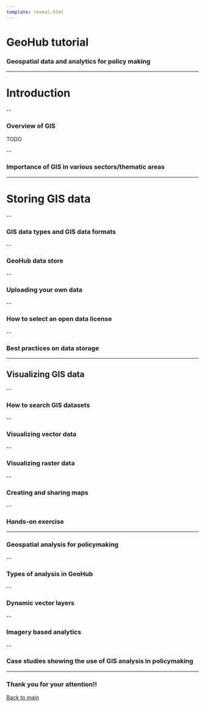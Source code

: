 ```yaml
---
template: reveal.html
---
```


# GeoHub tutorial

### Geospatial data and analytics for policy making

---

# Introduction

--

### Overview of GIS

TODO

--

### Importance of GIS in various sectors/thematic areas

---

# Storing GIS data

--

### GIS data types and GIS data formats

--

### GeoHub data store

--

### Uploading your own data

--

### How to select an open data license

--

### Best practices on data storage

---

## Visualizing GIS data

--

### How to search GIS datasets

--

### Visualizing vector data

--

### Visualizing raster data

--

### Creating and sharing maps

--

### Hands-on exercise

---

### Geospatial analysis for policymaking

--

### Types of analysis in GeoHub

--

### Dynamic vector layers

--

### Imagery based analytics

--

### Case studies showing the use of GIS analysis in policymaking

---

### Thank you for your attention!!

[Back to main](/)
